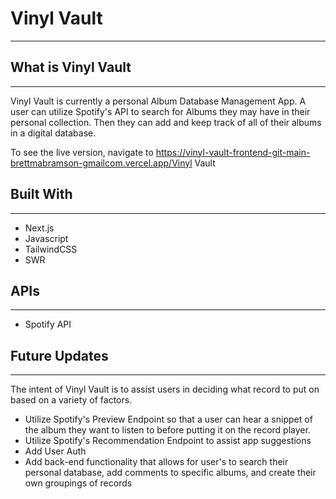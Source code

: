 # Vinyl Vault
_____
## What is Vinyl Vault
____
Vinyl Vault is currently a personal Album Database Management App. A user can utilize Spotify's API to search for Albums they may have in their personal collection. Then they can add and keep track of all of their albums in a digital database.

To see the live version, navigate to
https://vinyl-vault-frontend-git-main-brettmabramson-gmailcom.vercel.app/Vinyl Vault


## Built With
_____
- Next.js
- Javascript
- TailwindCSS
- SWR


## APIs
____
- Spotify API

## Future Updates
____
The intent of Vinyl Vault is to assist users in deciding what record to put on based on a variety of factors. 
- Utilize Spotify's Preview Endpoint so that a user can hear a snippet of the album they want to listen to before putting it on the record player.
- Utilize Spotify's Recommendation Endpoint to assist app suggestions
- Add User Auth
- Add back-end functionality that allows for user's to search their personal database, add comments to specific albums, and create their own groupings of records
